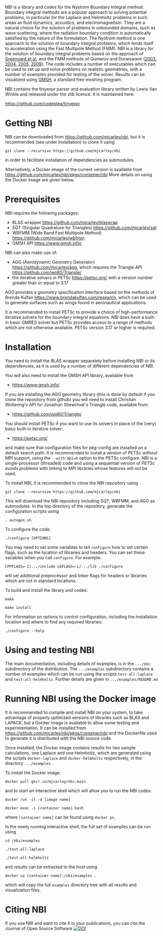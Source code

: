 NBI is a library and codes for the Nystrom Boundary Integral method.
Boundary integral methods are a popular approach to solving potential
problems, in particular for the Laplace and Helmholtz problems in such
areas as fluid dynamics, acoustics, and electromagnetism. They are a
natural choice for the solution of problems in unbounded domains, such
as wave scattering, where the radiation boundary condition is
automatically satisfied by the nature of the formulation. The Nystrom
method is one approach to the solution of boundary integral problems,
which lends itself to acceleration using the Fast Multipole Method
(FMM). NBI is a library for the solution of boundary integral problems
based on the approach of [Greengard et
al.](https://dx.doi.org/10.1016/j.jcpx.2021.100092) and the FMM
methods of Gumerov and Duraiswami
([2003](https://dx.doi.org/10.1137/S1064827501399705),
[2004](https://dx.doi.org/10.1016/b978-0-08-044371-3.x5000-5),
[2005](https://www.academia.edu/2791247/Comparison_of_the_efficiency_of_translation_operators_used_in_the_fast_multipole_method_for_the_3D_Laplace_equation),
[2009](https://dx.doi.org/10.1121/1.3021297)). The code includes a
number of executables which can be used to set up and solve problems
on realistic geometries, with a number of examples provided for
testing of the solver. Results can be visualized using
[GMSH](https://gmsh.info), a standard free meshing program.

NBI contains the tinyexpr parser and evaluation library written by
Lewis Van Winkle and released under the zlib licence. It is maintained
here:

https://github.com/codeplea/tinyexpr

# Getting NBI

NBI can be downloaded from https://github.com/mjcarley/nbi, but it is
recommended (see under Installation) to clone it using

`git clone --recursive https://github.com/mjcarley/nbi`

in order to facilitate installation of dependencies as submodules.

Alternatively, a Docker image of the current version is available from
https://github.com/mjcarley/nbi/pkgs/container/nbi More details on
using the Docker image are given below.

# Prerequisites

NBI requires the following packages:
- BLAS wrapper https://github.com/mjcarley/blaswrap
- SQT (Singular Quadrature for Triangles) https://github.com/mjcarley/sqt
- WBFMM (Wide Band Fast Multipole Method) https://github.com/mjcarley/wbfmm
- GMSH API https://www.gmsh.info/

NBI can also make use of:
- AGG (Aerodynamic Geometry Generator) https://github.com/mjcarley/agg,
  which requires the Triangle API https://github.com/wo80/Triangle/
- the iterative solvers in PETSc https://petsc.org/ with a version
  number greater than or equal to 3.17

AGG provides a geometry specification interface based on the
methods of Brenda Kulfan https://www.brendakulfan.com/research, which
can be used to generate surfaces such as wings found in aeronautical
applications. 

It is recommended to install PETSc to provide a choice of
high-performance iterative solvers for the boundary integral
equations. NBI does have a built-in basic GMRES solver but PETSc
provides access to a range of methods which are not otherwise available.
PETSc version 3.17 or higher is required. 

# Installation

You need to install the BLAS wrapper separately before installing NBI
or its dependencies, as it is used by a number of different
dependencies of NBI.

You will also need to install the GMSH API library, available from

- https://www.gmsh.info/

If you are installing the AGG geometry library (this is done by
default if you clone the repository from github) you will need to
install Christian Woltering's API for Jonathan Shewchuk's Triangle
code, available from:

- https://github.com/wo80/Triangle/

You should install PETSc if you want to use its solvers in place of
the (very) basic built-in iterative solver:

- https://petsc.org/

and make sure that configuration files for pkg-config are installed on
a default search path. It is recommended to install a version of PETSc
*without* MPI support, using the `--with-mpi=0` option to the PETSc
configure. NBI is a single-processor (threaded) code and using a
sequential version of PETSc avoids problems with linking to MPI
libraries whose features will not be used. 

To install NBI, it is recommended to clone the NBI repository using

`git clone --recursive https://github.com/mjcarley/nbi`

This will download the NBI repository including SQT, WBFMM, and AGG as
submodules. In the top directory of the repository, generate the
configuration scripts using

`. autogen.sh`

To configure the code:

`./configure [OPTIONS]`

You may need to set some variables to tell `configure` how to set
certain flags, such as the location of libraries and headers.  You can
set these variables when you call `configure`. For example:

`CPPFLAGS=-I/.../include LDFLAGS=-L/.../lib ./configure`

will set additional preprocessor and linker flags for headers or
libraries which are not in standard locations.

To build and install the library and codes:

`make`

`make install`

For information on options to control configuration, including the
installation location and where to find any required libraries:

  `./configure --help`

# Using and testing NBI

The main documentation, including details of examples, is in the
`.../doc` subdirectory of the distribution. The `.../examples`
subdirectory contains a number of examples which can be run using the
scripts `test-all-laplace` and `test-all-helmholtz`. Further details are
given in `.../examples/README.md`

# Running NBI using the Docker image

It is recommended to compile and install NBI on your system, to take
advantage of properly optimized versions of libraries such as BLAS and
LAPACK, but a Docker image is available to allow some testing and
experimentation. It can be installed from
https://github.com/mjcarley/nbi/pkgs/container/nbi and the Dockerfile
used to generate it is distributed with the NBI source code.

Once installed, the Docker image contains results for two sample
calculations, one Laplace and one Helmholtz, which are generated using
the scripts `docker-laplace` and `docker-helmholtz` respectively, in
the directory `.../examples`. 

To install the Docker image:

`docker pull ghcr.io/mjcarley/nbi:main`

and to start an interactive shell which will allow you to run the NBI
codes:

`docker run -it -d [image name]`

`docker exec -i [container name] bash`

where `[container name]` can be found using `docker ps`.

In the newly running interactive shell, the full set of examples can
be run using

`cd /nbi/examples`

`./test-all-laplace`

`./test-all-helmholtz`

and results can be extracted to the host using

`docker cp [container name]:/nbi/examples .`

which will copy the full `examples` directory tree with all results
and visualization files.

# Citing NBI

If you use NBI and want to cite it in your publications, you can cite
the Journal of Open Source Software
[![DOI](https://joss.theoj.org/papers/10.21105/joss.05972/status.svg)](https://doi.org/10.21105/joss.05972)

